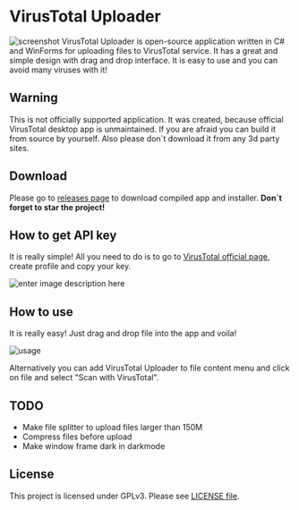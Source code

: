 ﻿# VirusTotal Uploader
![screenshot](https://i.imgur.com/LYcPGdC.png)
VirusTotal Uploader is open-source application written in C# and WinForms for uploading files to VirusTotal service. It has a great and simple design with drag and drop interface. It is easy to use and you can avoid many viruses with it!

## Warning
This is not officially supported application. It was created, because official VirusTotal desktop app is unmaintained. If you are afraid you can build it from source by yourself. Also please don´t download it from any 3d party sites.

## Download
Please go to [releases page](https://github.com/SamuelTulach/VirusTotalUploader/releases) to download compiled app and installer. **Don´t forget to star the project!**

## How to get API key
It is really simple! All you need to do is to go to [VirusTotal official page](https://www.virustotal.com/), create profile and copy your key.

![enter image description here](https://i.imgur.com/28gAgkE.gif)

## How to use
It is really easy! Just drag and drop file into the app and voila!

![usage](https://i.imgur.com/iEpbruh.gif)

Alternatively you can add VirusTotal Uploader to file content menu and click on file and select "Scan with VirusTotal".

## TODO

 - Make file splitter to upload files larger than 150M
 - Compress files before upload
 - Make window frame dark in darkmode

## License
This project is licensed under GPLv3. Please see [LICENSE file](https://github.com/SamuelTulach/VirusTotalUploader/blob/master/LICENSE).

